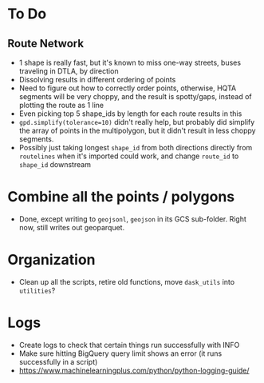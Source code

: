 # To Do

## Route Network
* 1 shape is really fast, but it's known to miss one-way streets, buses traveling in DTLA, by direction
* Dissolving results in different ordering of points
* Need to figure out how to correctly order points, otherwise, HQTA segments will be very choppy, and the result is spotty/gaps, instead of plotting the route as 1 line
* Even picking top 5 shape_ids by length for each route results in this
* `gpd.simplify(tolerance=10)` didn't really help, but probably did simplify the array of points in the multipolygon, but it didn't result in less choppy segments.
* Possibly just taking longest `shape_id` from both directions directly from `routelines` when it's imported could work, and change `route_id` to `shape_id` downstream

# Combine all the points / polygons
* Done, except writing to `geojsonl`, `geojson` in its GCS sub-folder. Right now, still writes out geoparquet.

# Organization
* Clean up all the scripts, retire old functions, move `dask_utils` into `utilities`? 

# Logs
* Create logs to check that certain things run successfully with INFO
* Make sure hitting BigQuery query limit shows an error (it runs successfully in a script)
* https://www.machinelearningplus.com/python/python-logging-guide/